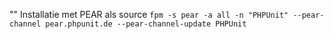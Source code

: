 
"" Installatie met PEAR als source
`fpm -s pear -a all -n "PHPUnit" --pear-channel pear.phpunit.de --pear-channel-update PHPUnit`
